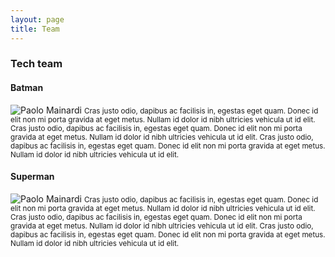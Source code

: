 ```yaml
---
layout: page
title: Team
---
```


### Tech team
<div class="team-page">

  <div class="row row-top-margin">
    <div class="col-md-12">
      <h4> Batman </h4>
      <img src="https://placeholdit.imgix.net/~text?txtsize=17&txt=180%C3%97180&w=180&h=180" alt="Paolo Mainardi" class="img-rounded pull-left avatar">
      <small>
        Cras justo odio, dapibus ac facilisis in, egestas eget quam. Donec id elit non mi porta gravida at eget metus. Nullam id dolor id nibh ultricies vehicula ut id elit.
        Cras justo odio, dapibus ac facilisis in, egestas eget quam. Donec id elit non mi porta gravida at eget metus. Nullam id dolor id nibh ultricies vehicula ut id elit.
        Cras justo odio, dapibus ac facilisis in, egestas eget quam. Donec id elit non mi porta gravida at eget metus. Nullam id dolor id nibh ultricies vehicula ut id elit.
      </small>
    </div>
  </div>

  <div class="row row-top-margin">
    <div class="col-md-12">
      <h4> Superman </h4>
      <img src="https://placeholdit.imgix.net/~text?txtsize=17&txt=180%C3%97180&w=180&h=180" alt="Paolo Mainardi" class="img-rounded pull-left avatar">
      <small>
        Cras justo odio, dapibus ac facilisis in, egestas eget quam. Donec id elit non mi porta gravida at eget metus. Nullam id dolor id nibh ultricies vehicula ut id elit.
        Cras justo odio, dapibus ac facilisis in, egestas eget quam. Donec id elit non mi porta gravida at eget metus. Nullam id dolor id nibh ultricies vehicula ut id elit.
        Cras justo odio, dapibus ac facilisis in, egestas eget quam. Donec id elit non mi porta gravida at eget metus. Nullam id dolor id nibh ultricies vehicula ut id elit.
      </small>
    </div>
  </div>

</div>


